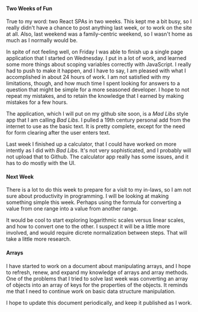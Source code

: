 #### Two Weeks of Fun

True to my word: two React SPAs in two weeks. This kept me a bit busy, so I really didn't have a chance to post anything last week, or to work on the site at all. Also, last weekend was a family-centric weekend, so I wasn't home as much as I normally would be.

In spite of not feeling well, on Friday I was able to finish up a single page application that I started on Wednesday. I put in a lot of work, and learned some more things about scoping variables correctly with JavaScript. I really had to push to make it happen, and I have to say, I am pleased with what I accomplished in about 24 hours of work. I am not satisfied with my limitations, though, and how much time I spent looking for answers to a question that might be simple for a more seasoned developer. I hope to not repeat my mistakes, and to retain the knowledge that I earned by making mistakes for a few hours.

The application, which I will put on my github site soon, is a *Mad Libs* style app that I am calling *Bad Libs*. I pulled a 19th century personal add from the internet to use as the basic text. It is pretty complete, except for the need for form clearing after the user enters text.

Last week I finished up a calculator, that I could have worked on more intently as I did with *Bad Libs*. It's not very sophisticated, and I probably will not upload that to Github. The calculator app really has some issues, and it has to do mostly with the UI.

#### Next Week

There is a lot to do this week to prepare for a visit to my in-laws, so I am not sure about productivity in programming. I will be looking at making something simple this week. Perhaps using the formula for converting a value from one range into a value from another range.

It would be cool to start exploring logarithmic scales versus linear scales, and how to convert one to the other. I suspect it will be a little more involved, and would require dicrete normalization between steps. That will take a little more research.

#### Arrays

I have started to work on a document about manipulating arrays, and I hope to refresh, renew, and expand my knowledge of arrays and array methods. One of the problems that I tried to solve last week was converting an array of objects into an array of keys for the properties of the objects. It reminds me that I need to continue work on basic data structure manipulation.

I hope to update this document periodically, and keep it published as I work.